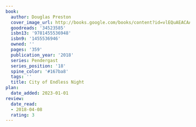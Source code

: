 ```yaml
---
book:
  author: Douglas Preston
  cover_image_url: http://books.google.com/books/content?id=vlEQuAEACAAJ&printsec=frontcover&img=1&zoom=1&source=gbs_api
  goodreads: '34523585'
  isbn13: '9781455536948'
  isbn9: '1455536946'
  owned: ''
  pages: '359'
  publication_year: '2018'
  series: Pendergast
  series_position: '18'
  spine_color: '#167ba8'
  tags: ''
  title: City of Endless Night
plan:
  date_added: 2023-01-01
review:
  date_read:
  - 2018-04-08
  rating: 3
---
```

